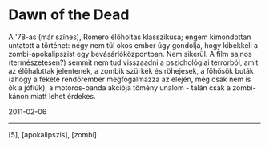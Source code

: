 # Dawn of the Dead

A '78-as (már színes), Romero élőholtas klasszikusa; engem kimondottan untatott a történet: négy nem túl okos ember úgy gondolja, hogy kibekkeli a zombi-apokalipszist egy bevásárlóközpontban. Nem sikerül. A film sajnos (természetesen?) semmit nem tud visszaadni a pszichológiai terrorból, amit az élőhalottak jelentenek, a zombik szürkék és röhejesek, a főhősök buták (ahogy a fekete rendőrember megfogalmazza az elején, még csak nem is ők a jófiúk), a motoros-banda akciója tömény unalom - talán csak a zombi-kánon miatt lehet érdekes.

2011-02-06 

----

[5], [apokalipszis], [zombi]